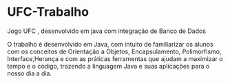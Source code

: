 # UFC-Trabalho
Jogo UFC , desenvolvido em java com integração de Banco de Dados

O trabalho é desenvolvido em Java, com intuito de familiarizar os alunos com os conceitos de Orientação a Objetos,
Encapsulamento, Polimorfismo, Interface,Herança e  com as práticas ferramentas que ajudam a maximizar o tempo e o código,
trazendo a linguagem Java e suas aplicações para o nosso dia a dia. 
